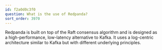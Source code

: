 ```yaml
---
id: f2a0d0c3f0
question: What is the use of Redpanda?
sort_order: 3970
---
```


Redpanda is built on top of the Raft consensus algorithm and is designed as a high-performance, low-latency alternative to Kafka. It uses a log-centric architecture similar to Kafka but with different underlying principles.